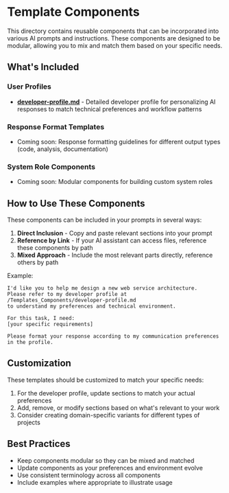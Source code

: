 # Template Components

This directory contains reusable components that can be incorporated into various AI prompts and instructions. These components are designed to be modular, allowing you to mix and match them based on your specific needs.

## What's Included

### User Profiles
- **[developer-profile.md](./developer-profile.md)** - Detailed developer profile for personalizing AI responses to match technical preferences and workflow patterns

### Response Format Templates
- Coming soon: Response formatting guidelines for different output types (code, analysis, documentation)

### System Role Components
- Coming soon: Modular components for building custom system roles

## How to Use These Components

These components can be included in your prompts in several ways:

1. **Direct Inclusion** - Copy and paste relevant sections into your prompt
2. **Reference by Link** - If your AI assistant can access files, reference these components by path
3. **Mixed Approach** - Include the most relevant parts directly, reference others by path

Example:

```
I'd like you to help me design a new web service architecture. 
Please refer to my developer profile at /Templates_Components/developer-profile.md
to understand my preferences and technical environment.

For this task, I need:
[your specific requirements]

Please format your response according to my communication preferences in the profile.
```

## Customization

These templates should be customized to match your specific needs:

1. For the developer profile, update sections to match your actual preferences
2. Add, remove, or modify sections based on what's relevant to your work
3. Consider creating domain-specific variants for different types of projects

## Best Practices

- Keep components modular so they can be mixed and matched
- Update components as your preferences and environment evolve
- Use consistent terminology across all components
- Include examples where appropriate to illustrate usage